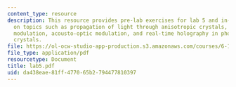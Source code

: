 ```yaml
---
content_type: resource
description: This resource provides pre-lab exercises for lab 5 and in-lab exercises
  on topics such as propagation of light through anisotropic crystals, electro-optic
  modulation, acousto-optic modulation, and real-time holography in photorefractive
  crystals.
file: https://ol-ocw-studio-app-production.s3.amazonaws.com/courses/6-161-modern-optics-project-laboratory-fall-2005/da438eae81ff477065b2794477810397_lab5.pdf
file_type: application/pdf
resourcetype: Document
title: lab5.pdf
uid: da438eae-81ff-4770-65b2-794477810397
---
```

